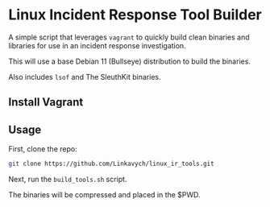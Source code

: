 # Linux Incident Response Tool Builder

A simple script that leverages `vagrant` to quickly build clean binaries and libraries 
for use in an incident response investigation.

This will use a base Debian 11 (Bullseye) distribution to build the binaries.

Also includes `lsof` and The SleuthKit binaries.

## Install Vagrant


## Usage

First, clone the repo:

```bash
git clone https://github.com/Linkavych/linux_ir_tools.git
```

Next, run the `build_tools.sh` script.

The binaries will be compressed and placed in the $PWD.


